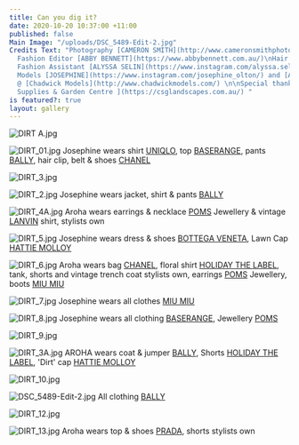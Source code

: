 ```yaml
---
title: Can you dig it?
date: 2020-10-20 10:37:00 +11:00
published: false
Main Image: "/uploads/DSC_5489-Edit-2.jpg"
Credits Text: "Photography [CAMERON SMITH](http://www.cameronsmithphoto.com/index.html),
  Fashion Editor [ABBY BENNETT](https://www.abbybennett.com.au/)\nHair & Make up [EMMA-LOUISE](https://www.emmalouisemakeup.com/),
  Fashion Assistant [ALYSSA SELIN](https://www.instagram.com/alyssa.selin/?hl=en),
  Models [JOSEPHINE](https://www.instagram.com/josephine_olton/) and [AROHA](https://www.instagram.com/arohaatkinson/)
  @ [Chadwick Models](http://www.chadwickmodels.com/) \n\nSpecial thanks to [CSG Landscape
  Supplies & Garden Centre ](https://csglandscapes.com.au/) "
is featured?: true
layout: gallery
---
```


![DIRT A.jpg](/uploads/DIRT%20A.jpg)

![DIRT_01.jpg](/uploads/DIRT_01.jpg)
Josephine wears shirt [UNIQLO](https://www.uniqlo.com/au/), top [BASERANGE](https://baserange.net.au/), pants [BALLY](https://www.bally.com.au/en_AU/home), hair clip, belt & shoes [CHANEL](https://www.chanel.com/au/)

![DIRT_3.jpg](/uploads/DIRT_3.jpg)

![DIRT_2.jpg](/uploads/DIRT_2.jpg)
Josephine wears jacket, shirt & pants [BALLY](https://www.bally.com.au/en_AU/home)

![DIRT_4A.jpg](/uploads/DIRT_4A.jpg)
Aroha wears earrings & necklace [POMS](https://www.pomspoms.com.au/) Jewellery & vintage [LANVIN](https://www.lanvin.com/au/) shirt, stylists own

![DIRT_5.jpg](/uploads/DIRT_5.jpg)
Josephine wears dress & shoes [BOTTEGA VENETA](https://www.bottegaveneta.com/au), Lawn Cap [HATTIE MOLLOY](https://shopbyhattie.com/)

![DIRT_6.jpg](/uploads/DIRT_6.jpg)
Aroha wears bag [CHANEL](https://www.chanel.com/au/), floral shirt [HOLIDAY THE LABEL](https://holidaythelabel.com/), tank, shorts and vintage trench coat stylists own, earrings [POMS](https://www.pomspoms.com.au/) Jewellery, boots [MIU MIU](https://www.miumiu.com/au/en.html)

![DIRT_7.jpg](/uploads/DIRT_7.jpg)
Josephine wears all clothes [MIU MIU](https://www.miumiu.com/au/en.html)


![DIRT_8.jpg](/uploads/DIRT_8.jpg)
Josephine wears all clothing [BASERANGE](https://baserange.net.au/), Jewellery [POMS](https://www.pomspoms.com.au/)

![DIRT_9.jpg](/uploads/DIRT_9.jpg)

![DIRT_3A.jpg](/uploads/DIRT_3A.jpg)
AROHA wears coat & jumper [BALLY](https://www.bally.com.au/en_AU/home), Shorts [HOLIDAY THE LABEL](https://holidaythelabel.com/), 'Dirt' cap [HATTIE MOLLOY](https://shopbyhattie.com/)

![DIRT_10.jpg](/uploads/DIRT_10.jpg)

![DSC_5489-Edit-2.jpg](/uploads/DSC_5489-Edit-2.jpg)
All clothing [BALLY](https://www.bally.com.au/en_AU/home)

![DIRT_12.jpg](/uploads/DIRT_12.jpg)

![DIRT_13.jpg](/uploads/DIRT_13.jpg)
Aroha wears top & shoes [PRADA](https://www.prada.com/au/en.html), shorts stylists own

